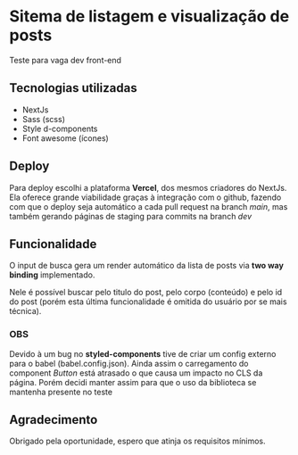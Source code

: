 # Sitema de listagem e visualização de posts
Teste para vaga dev front-end

## Tecnologias utilizadas
- NextJs 
- Sass (scss)
- Style d-components
- Font awesome (ícones)

## Deploy
Para deploy escolhi a plataforma **Vercel**, dos mesmos criadores do NextJs. Ela oferece grande viabilidade graças à integração com o github, fazendo com que o deploy seja automático a cada pull request na branch *main*, mas também gerando páginas de staging para commits na branch *dev*

## Funcionalidade
O input de busca gera um render automático da lista de posts via **two way binding** implementado.

Nele é possível buscar pelo titulo do post, pelo corpo (conteúdo) e pelo id do post (porém esta última funcionalidade é omitida do usuário por se mais técnica).

### OBS
Devido à um bug no **styled-components** tive de criar um config externo para o babel (babel.config.json). Ainda assim o carregamento do component *Button* está atrasado o que causa um impacto no CLS da página.
Porém decidi manter assim para que o uso da biblioteca se mantenha presente no teste

## Agradecimento
Obrigado pela oportunidade, espero que atinja os requisitos mínimos.
